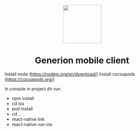 <p align="center">
  <img
    src="https://avatars2.githubusercontent.com/u/36809299?s=200&v=4"
    width="125px;">
</p>

<h1 align="center">Generion mobile client</h1>

Install node (https://nodejs.org/en/download/)
Install cocoapods (https://cocoapods.org/)

In console in project dir run:
- npm install
- cd ios
- pod install
- cd ..
- react-native link
- react-native run-ios
